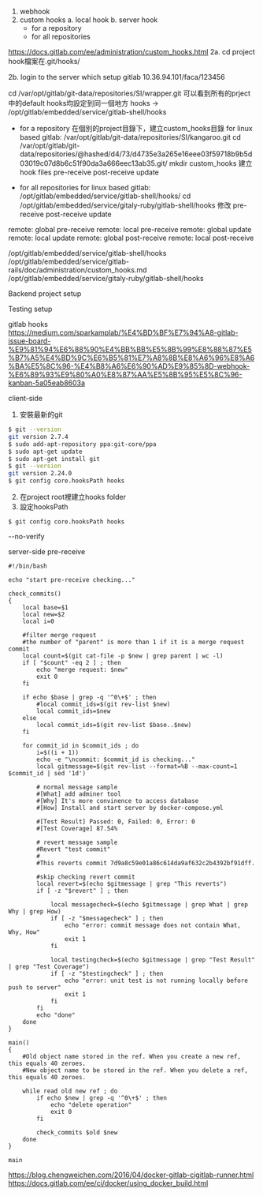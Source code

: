 1. webhook
2. custom hooks
   a. local hook
   b. server hook
      - for a repository
      - for all repositories


https://docs.gitlab.com/ee/administration/custom_hooks.html
2a.
cd project
hook檔案在.git/hooks/

2b.
login to the server which setup gitlab
10.36.94.101/faca/123456

cd /var/opt/gitlab/git-data/repositories/SI/wrapper.git
可以看到所有的prject中的default hooks均設定到同一個地方
hooks ->   /opt/gitlab/embedded/service/gitlab-shell/hooks

- for a repository
在個別的project目錄下，建立custom_hooks目錄
for linux based gitlab: /var/opt/gitlab/git-data/repositories/SI/kangaroo.git
cd /var/opt/gitlab/git-data/repositories/@hashed/d4/73/d4735e3a265e16eee03f59718b9b5d03019c07d8b6c51f90da3a666eec13ab35.git/
mkdir custom_hooks
建立hook files
pre-receive
post-receive
update

- for all repositories
for linux based gitlab: /opt/gitlab/embedded/service/gitlab-shell/hooks/
cd /opt/gitlab/embedded/service/gitaly-ruby/gitlab-shell/hooks
修改
pre-receive
post-receive
update

remote: global pre-receive
remote: local pre-receive
remote: global update
remote: local update
remote: global post-receive
remote: local post-receive


  
/opt/gitlab/embedded/service/gitlab-shell/hooks
/opt/gitlab/embedded/service/gitlab-rails/doc/administration/custom_hooks.md
/opt/gitlab/embedded/service/gitaly-ruby/gitlab-shell/hooks





Backend project setup


Testing setup


gitlab hooks
https://medium.com/sparkamplab/%E4%BD%BF%E7%94%A8-gitlab-issue-board-%E9%81%94%E6%88%90%E4%BB%BB%E5%8B%99%E8%88%87%E5%B7%A5%E4%BD%9C%E6%B5%81%E7%A8%8B%E8%A6%96%E8%A6%BA%E5%8C%96-%E4%B8%A6%E6%90%AD%E9%85%8D-webhook-%E6%89%93%E9%80%A0%E8%87%AA%E5%8B%95%E5%8C%96-kanban-5a05eab8603a


client-side
1. 安裝最新的git
```bash
$ git --version
git version 2.7.4
$ sudo add-apt-repository ppa:git-core/ppa
$ sudo apt-get update
$ sudo apt-get install git
$ git --version
git version 2.24.0
$ git config core.hooksPath hooks
```
2. 在project root裡建立hooks folder
3. 設定hooksPath
```
$ git config core.hooksPath hooks
```

--no-verify



server-side pre-receive
```
#!/bin/bash

echo "start pre-receive checking..."

check_commits()
{
    local base=$1
    local new=$2
    local i=0

    #filter merge request
    #the number of "parent" is more than 1 if it is a merge request commit
    local count=$(git cat-file -p $new | grep parent | wc -l)
    if [ "$count" -eq 2 ] ; then
        echo "merge request: $new"
        exit 0
    fi

    if echo $base | grep -q '^0\+$' ; then
        #local commit_ids=$(git rev-list $new)
        local commit_ids=$new
    else
        local commit_ids=$(git rev-list $base..$new)
    fi

    for commit_id in $commit_ids ; do
        i=$((i + 1))
        echo -e "\ncommit: $commit_id is checking..."
        local gitmessage=$(git rev-list --format=%B --max-count=1 $commit_id | sed '1d')

        # normal message sample
        #[What] add adminer tool
        #[Why] It's more convinence to access database
        #[How] Install and start server by docker-compose.yml

        #[Test Result] Passed: 0, Failed: 0, Error: 0
        #[Test Coverage] 87.54%

        # revert message sample
        #Revert "test commit"
        #
        #This reverts commit 7d9a8c59e01a86c614da9af632c2b4392bf91dff.

        #skip checking revert commit
        local revert=$(echo $gitmessage | grep "This reverts")
        if [ -z "$revert" ] ; then

            local messagecheck=$(echo $gitmessage | grep What | grep Why | grep How)
            if [ -z "$messagecheck" ] ; then
                echo "error: commit message does not contain What, Why, How"
                exit 1
            fi

            local testingcheck=$(echo $gitmessage | grep "Test Result" | grep "Test Coverage")
            if [ -z "$testingcheck" ] ; then
                echo "error: unit test is not running locally before push to server"
                exit 1
            fi
        fi
        echo "done"
    done
}

main()
{
    #Old object name stored in the ref. When you create a new ref, this equals 40 zeroes.
    #New object name to be stored in the ref. When you delete a ref, this equals 40 zeroes.

    while read old new ref ; do
        if echo $new | grep -q '^0\+$' ; then
            echo "delete operation"
            exit 0
        fi

        check_commits $old $new
    done
}

main
```

https://blog.chengweichen.com/2016/04/docker-gitlab-cigitlab-runner.html
https://docs.gitlab.com/ee/ci/docker/using_docker_build.html

